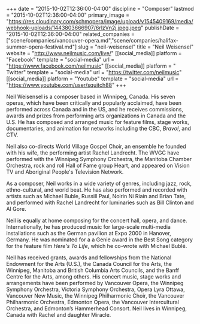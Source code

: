+++
date = "2015-10-02T12:36:00-04:00"
discipline = "Composer"
lastmod = "2015-10-02T12:36:00-04:00"
primary_image = "https://res.cloudinary.com/schmopera/image/upload/v1545409169/media/webhook-uploads/1443803666907/6rlzVn2j.jpeg.jpeg"
publishDate = "2015-10-02T12:36:00-04:00"
related_companies = ["scene/companies/vancouver-opera.md","scene/companies/halifax-summer-opera-festival.md"]
slug = "neil-weisensel"
title = "Neil Weisensel"
website = "http://www.neilmusic.com/live/"
[[social_media]]
platform = "Facebook"
template = "social-media"
url = "https://www.facebook.com/neilmusic"
[[social_media]]
platform = " Twitter"
template = "social-media"
url = "https://twitter.com/neilmusic"
[[social_media]]
platform = "Youtube"
template = "social-media"
url = "https://www.youtube.com/user/squitch88"
+++

Neil Weisensel is a composer based in Winnipeg, Canada. His seven operas, which have been critically and popularly acclaimed, have been performed across Canada and in the US, and he receives commissions, awards and prizes from performing arts organizations in Canada and the U.S. He has composed and arranged music for feature films, stage works, documentaries, and animation for networks including the CBC, *Bravo!*, and CTV.

Neil also co-directs World Village Gospel Choir, an ensemble he founded with his wife, the performing artist Rachel Landrecht. The WVGC have performed with the Winnipeg Symphony Orchestra, the Manitoba Chamber Orchestra, rock and roll Hall of Fame group Heart, and appeared on Vision TV and Aboriginal People's Television Network.

As a composer, Neil works in a wide variety of genres, including jazz, rock, ethno-cultural, and world beat. He has also performed and recorded with artists such as Michael Buble, Russill Paul, Noirin Ni Riain and Brian Tate, and performed with Rachel Landrecht for luminaries such as Bill Clinton and Al Gore.

Neil is equally at home composing for the concert hall, opera, and dance. Internationally, he has produced music for large-scale multi-media installations such as the German pavilion at Expo 2000 in Hanover, Germany. He was nominated for a a Genie award in the Best Song category for the feature film *Here's To Life*, which he co-wrote with Michael Bublé. 

Neil has received grants, awards and fellowships from the National Endowment for the Arts (U.S.), the Canada Council for the Arts, the Winnipeg, Manitoba and British Columbia Arts Councils, and the Banff Centre for the Arts, among others. His concert music, stage works and arrangements have been performed by Vancouver Opera, the Winnipeg Symphony Orchestra, Victoria Symphony Orchestra, Opera Lyra Ottawa, Vancouver New Music, the Winnipeg Philharmonic Choir, the Vancouver Philharmonic Orchestra, Edmonton Opera, the Vancouver Intercultural Orchestra, and Edmonton’s Hammerhead Consort. Neil lives in Winnipeg, Canada with Rachel and daughter Miracle.
